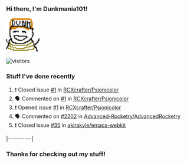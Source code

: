 ### Hi there, I'm Dunkmania101\!
![profile-pic](images/dunkie.png)

![visitors](https://visitor-badge-reloaded.herokuapp.com/badge?page_id=Dunkmania101.Dunkmania101&color=00cf00)

### Stuff I've done recently
<!--START_SECTION:activity-->
1. ❗️ Closed issue [#1](https://github.com/RCXcrafter/Psionicolor/issues/1) in [RCXcrafter/Psionicolor](https://github.com/RCXcrafter/Psionicolor)
2. 🗣 Commented on [#1](https://github.com/RCXcrafter/Psionicolor/issues/1) in [RCXcrafter/Psionicolor](https://github.com/RCXcrafter/Psionicolor)
3. ❗️ Opened issue [#1](https://github.com/RCXcrafter/Psionicolor/issues/1) in [RCXcrafter/Psionicolor](https://github.com/RCXcrafter/Psionicolor)
4. 🗣 Commented on [#2202](https://github.com/Advanced-Rocketry/AdvancedRocketry/issues/2202) in [Advanced-Rocketry/AdvancedRocketry](https://github.com/Advanced-Rocketry/AdvancedRocketry)
5. ❗️ Closed issue [#35](https://github.com/akirakyle/emacs-webkit/issues/35) in [akirakyle/emacs-webkit](https://github.com/akirakyle/emacs-webkit)
<!--END_SECTION:activity-->
|----------|
### Thanks for checking out my stuff\!
